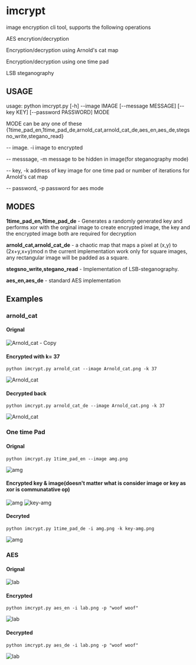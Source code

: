 # imcrypt
image encryption cli tool, supports the following operations

AES encrytion/decryption 


Encryption/decryption using Arnold's cat map


Encryption/decryption using one time pad


LSB steganography


## USAGE



usage: python imcrypt.py [-h] --image IMAGE [--message MESSAGE] [--key KEY]
                  [--password PASSWORD] MODE
                  
                  
MODE can be any one of these {1time_pad_en,1time_pad_de,arnold_cat,arnold_cat_de,aes_en,aes_de,stegsno_write,stegano_read}


-- image. -i image to encrypted


-- messsage, -m message to be hidden in image(for steganography mode)


-- key, -k address of key image for one time pad or number of iterations for Arnold's cat map


-- password, -p password for aes mode




## MODES


**1time_pad_en,1time_pad_de** - Generates a randomly generated key and performs xor with the orginal image to create encrypted image, the key and the encrypted image both are required for decryption


**arnold_cat,arnold_cat_de** - a chaotic map that maps a pixel at (x,y) to (2x+y,x+y)mod n the current implementation work only for square images, any rectangular image will be padded as a square.


**stegsno_write,stegano_read** - Implementation of LSB-steganography.



**aes_en,aes_de** - standard AES implementation 

## Examples
### arnold_cat
#### Orignal
![Arnold_cat - Copy](https://user-images.githubusercontent.com/26710303/184945901-c5cdc47f-afc7-4d52-bc95-08ae79becb13.png)

#### Encrypted with k= 37
```
python imcrypt.py arnold_cat --image Arnold_cat.png -k 37
```
![Arnold_cat](https://user-images.githubusercontent.com/26710303/184945747-a45bc762-bcd1-4f11-9236-d124a5f65a69.png)

#### Decrypted back
```
python imcrypt.py arnold_cat_de --image Arnold_cat.png -k 37
```
![Arnold_cat](https://user-images.githubusercontent.com/26710303/184946479-6595db0c-af19-457a-be02-7dc1ecfbfe98.png)

### One time Pad
#### Orignal
```
python imcrypt.py 1time_pad_en --image amg.png
```
![amg](https://user-images.githubusercontent.com/26710303/184948449-89ab8513-478d-4a66-81f5-6ce563eb69b5.png)
#### Encrypted key & image(doesn't matter what is consider image or key as xor is communatative op)
![amg](https://user-images.githubusercontent.com/26710303/184949359-674ff2f7-04d2-4493-bd3c-d705be3fedcd.png)
![key-amg](https://user-images.githubusercontent.com/26710303/184949522-3677e8ea-767c-4da6-bba0-8ef059ffff33.png)

#### Decryted
```
python imcrypt.py 1time_pad_de -i amg.png -k key-amg.png
```
![amg](https://user-images.githubusercontent.com/26710303/184950002-b9441829-cadd-4f51-a44d-39a093867ccb.png)

### AES
#### Orignal
![lab](https://user-images.githubusercontent.com/26710303/184951940-94cf3847-2c4e-4723-8d5c-f6aec7e3ec69.png)
#### Encrypted
```
python imcrypt.py aes_en -i lab.png -p "woof woof"
```
![lab](https://user-images.githubusercontent.com/26710303/184952210-edfae96f-d7cd-40e1-b14c-83ff4aff347d.png)

#### Decrypted
```
python imcrypt.py aes_de -i lab.png -p "woof woof"
```
![lab](https://user-images.githubusercontent.com/26710303/184952557-f68bb064-a6fc-4f84-8d38-e209060bfc1f.png)


